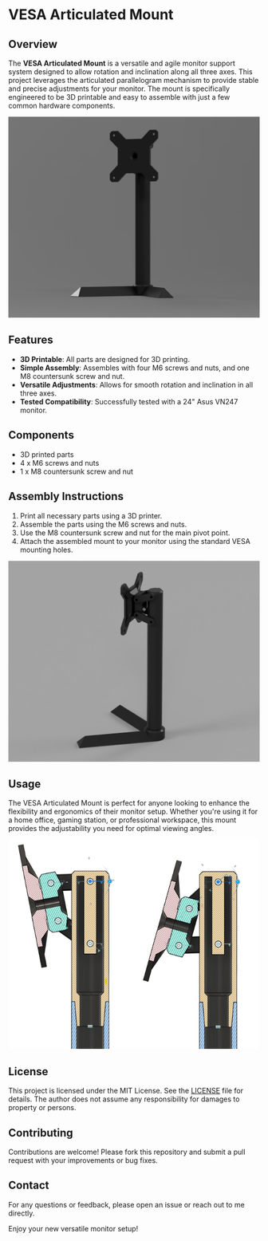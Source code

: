 # VESA Articulated Mount

## Overview
The **VESA Articulated Mount** is a versatile and agile monitor support system designed to allow rotation and inclination along all three axes. This project leverages the articulated parallelogram mechanism to provide stable and precise adjustments for your monitor. The mount is specifically engineered to be 3D printable and easy to assemble with just a few common hardware components.

![VESA Articulated Mount](images/render1.png)

## Features
- **3D Printable**: All parts are designed for 3D printing.
- **Simple Assembly**: Assembles with four M6 screws and nuts, and one M8 countersunk screw and nut.
- **Versatile Adjustments**: Allows for smooth rotation and inclination in all three axes.
- **Tested Compatibility**: Successfully tested with a 24" Asus VN247 monitor.

## Components
- 3D printed parts
- 4 x M6 screws and nuts
- 1 x M8 countersunk screw and nut

## Assembly Instructions
1. Print all necessary parts using a 3D printer.
2. Assemble the parts using the M6 screws and nuts.
3. Use the M8 countersunk screw and nut for the main pivot point.
4. Attach the assembled mount to your monitor using the standard VESA mounting holes.


![Rear View](images/render2.png)

## Usage
The VESA Articulated Mount is perfect for anyone looking to enhance the flexibility and ergonomics of their monitor setup. Whether you're using it for a home office, gaming station, or professional workspace, this mount provides the adjustability you need for optimal viewing angles.

![Articulated Parallelogram Mechanism](images/articulation.png)

## License
This project is licensed under the MIT License. See the [LICENSE](LICENSE) file for details.
The author does not assume any responsibility for damages to property or persons.

## Contributing
Contributions are welcome! Please fork this repository and submit a pull request with your improvements or bug fixes.

## Contact
For any questions or feedback, please open an issue or reach out to me directly.

Enjoy your new versatile monitor setup!
